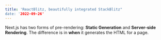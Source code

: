 ```yaml
---
title: 'ReactBlitz, beautifully integrated StackBlitz"
date: '2022-09-26'
---
```


Next.js has two forms of pre-rendering: **Static Generation** and **Server-side Rendering**. The difference is in **when** it generates the HTML for a page.
